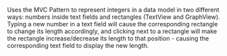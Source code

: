 Uses the MVC Pattern to represent integers in a data model in two different ways: numbers inside text fields and rectangles (TextView and GraphView). Typing a new number in a text field will cause the corresponding rectangle to change its length accordingly, and clicking next to a rectangle will make the rectangle increase/decrease its length to that position - causing the corresponding text field to display the new length.
